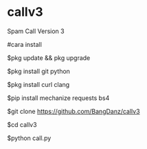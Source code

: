 # callv3
Spam Call Version 3


#cara install

$pkg update && pkg upgrade

$pkg install git python

$pkg install curl clang

$pip install mechanize requests bs4

$git clone https://github.com/BangDanz/callv3

$cd callv3

$python call.py
